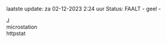 laatste update: 
za 02-12-2023  2:24   uur 
Status: FAALT - geel - 
<div class="service R">J</div><div class="service Y">microstation</div><div class="service Y">httpstat</div>